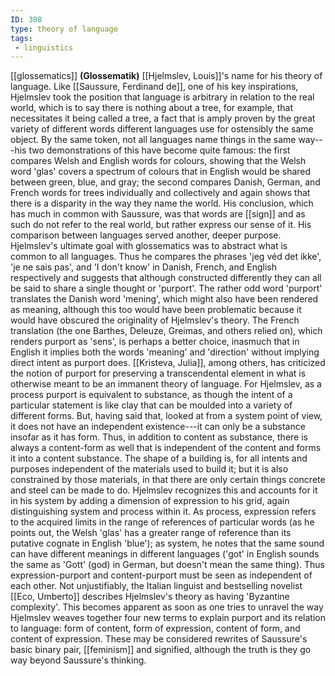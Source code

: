 ```yaml
---
ID: 308
type: theory of language
tags: 
 - linguistics
---
```


[[glossematics]]
**(Glossematik)** [[Hjelmslev, Louis]]'s name for his
theory of language. Like [[Saussure, Ferdinand de]], one of his key
inspirations, Hjelmslev took the position that language is arbitrary in
relation to the real world, which is to say there is nothing about a
tree, for example, that necessitates it being called a tree, a fact that
is amply proven by the great variety of different words different
languages use for ostensibly the same object. By the same token, not all
languages name things in the same way---his two demonstrations of this
have become quite famous: the first compares Welsh and English words for
colours, showing that the Welsh word 'glas' covers a spectrum of colours
that in English would be shared between green, blue, and gray; the
second compares Danish, German, and French words for trees individually
and collectively and again shows that there is a disparity in the way
they name the world. His conclusion, which has much in common with
Saussure, was that words are
[[sign]] and as such do not
refer to the real world, but rather express our sense of it.
His comparison between languages served another, deeper purpose.
Hjelmslev's ultimate goal with glossematics was to abstract what is
common to all languages. Thus he compares the phrases 'jeg véd det
ikke', 'je ne sais pas', and 'I don't know' in Danish, French, and
English respectively and suggests that although constructed differently
they can all be said to share a single thought or 'purport'. The rather
odd word 'purport' translates the Danish word 'mening', which might also
have been rendered as meaning, although this too would have been
problematic because it would have obscured the originality of
Hjelmslev's theory. The French translation (the one Barthes, Deleuze,
Greimas, and others relied on), which renders purport as 'sens', is
perhaps a better choice, inasmuch that in English it implies both the
words 'meaning' and 'direction' without implying direct intent as
purport does. [[Kristeva, Julia]], among others,
has criticized the notion of purport for preserving a transcendental
element in what is otherwise meant to be an immanent theory of language.
For Hjelmslev, as a process purport is equivalent to substance, as
though the intent of a particular statement is like clay that can be
moulded into a variety of different forms. But, having said that, looked
at from a system point of view, it does not have an independent
existence---it can only be a substance insofar as it has form. Thus, in
addition to content as substance, there is always a content-form as well
that is independent of the content and forms it into a content
substance. The shape of a building is, for all intents and purposes
independent of the materials used to build it; but it is also
constrained by those materials, in that there are only certain things
concrete and steel can be made to do. Hjelmslev recognizes this and
accounts for it in his system by adding a dimension of expression to his
grid, again distinguishing system and process within it. As process,
expression refers to the acquired limits in the range of references of
particular words (as he points out, the Welsh 'glas' has a greater range
of reference than its putative cognate in English 'blue'); as system, he
notes that the same sound can have different meanings in different
languages ('got' in English sounds the same as 'Gott' (god) in German,
but doesn't mean the same thing). Thus expression-purport and
content-purport must be seen as independent of each other.
Not unjustifiably, the Italian linguist and bestselling novelist
[[Eco, Umberto]] describes
Hjelmslev's theory as having 'Byzantine complexity'. This becomes
apparent as soon as one tries to unravel the way Hjelmslev weaves
together four new terms to explain purport and its relation to language:
form of content, form of expression, content of form, and content of
expression. These may be considered rewrites of Saussure's basic binary
pair, [[feminism]] and
signified, although the truth is they go way beyond Saussure's thinking.
